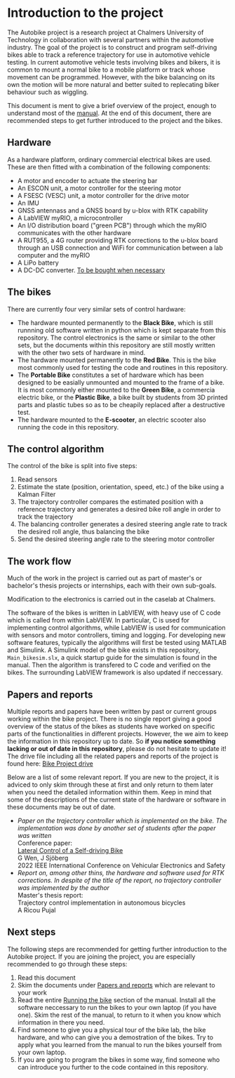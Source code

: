 # Introduction to the project

The Autobike project is a research project at Chalmers University of Technology in collaboration with several partners within the automotive industry. The goal of the project is to construct and program self-driving bikes able to track a reference trajectory for use in automotive vehicle testing. In current automotive vehicle tests involving bikes and bikers, it is common to mount a normal bike to a mobile platform or track whose movement can be programmed. However, with the bike balancing on its own the motion will be more natural and better suited to replecating biker behaviour such as wiggling.

This document is ment to give a brief overview of the project, enough to understand most of the [manual](./manual.md). At the end of this document, there are recommended steps to get further introduced to the project and the bikes.

## Hardware

As a hardware platform, ordinary commercial electrical bikes are used. These are then fitted with a combination of the following components:

- A motor and encoder to actuate the steering bar
- An ESCON unit, a motor controller for the steering motor
- A FSESC (VESC) unit, a motor controller for the drive motor
- An IMU
- GNSS antennass and a GNSS board by u-blox with RTK capability
- A LabVIEW myRIO, a microcontroller
- An I/O distribution board ("green PCB") through which the myRIO communicates with the other hardware
- A RUT955, a 4G router providing RTK corrections to the u-blox board through an USB connection and WiFi for communication between a lab computer and the myRIO
- A LiPo battery
- A DC-DC converter. [To be bought when necessary](https://www.kjell.com/se/produkter/el-verktyg/elektronik/utvecklingskit/arduino/stromforsorjning/luxorparts-variabel-spanningsregulator-switchad-p87049?gclid=Cj0KCQjw4bipBhCyARIsAFsieCzwdijEBJX9JByShtxTk7AS-IC38OFnTbdzBY-Tw8amJZSjlFX43moaAjzkEALw_wcB)

## The bikes

There are currently four very similar sets of control hardware:

- The hardware mounted permanently to the **Black Bike**, which is still runnning old software written in python which is kept separate from this repository. The control electronics is the same or similar to the other sets, but the documents within this repository are still mostly written with the other two sets of hardware in mind.
- The hardware mounted permanently to the **Red Bike**. This is the bike most commonly used for testing the code and routines in this repository.
- The **Portable Bike** constitutes a set of hardware which has been designed to be easially unmounted and mounted to the frame of a bike. It is most commonly either mounted to the **Green Bike**, a commercia electric bike, or the **Plastic Bike**, a bike built by students from 3D printed parts and plastic tubes so as to be cheapily replaced after a destructive test.
- The hardware mounted to the **E-scooter**, an electric scooter also running the code in this repository.

## The control algorithm

The control of the bike is split into five steps:

1. Read sensors
2. Estimate the state (position, orientation, speed, etc.) of the bike using a Kalman Filter
3. The trajectory controller compares the estimated position with a reference trajectory and generates a desired bike roll angle in order to track the trajectory
4. The balancing controller generates a desired steering angle rate to track the desired roll angle, thus balancing the bike
5. Send the desired steering angle rate to the steering motor controller

## The work flow

Much of the work in the project is carried out as part of master's or bachelor's thesis projects or internships, each with their own sub-goals.

Modification to the electronics is carried out in the caselab at Chalmers.

The software of the bikes is written in LabVIEW, with heavy use of C code which is called from within LabVIEW. In particular, C is used for implementing control algorithms, while LabVIEW is used for communication with sensors and motor controllers, timing and logging. For developing new software features, typically the algorithms will first be tested using MATLAB and Simulink. A Simulink model of the bike exists in this repository, `Main_bikesim.slx`, a quick startup guide for the simulation is found in the manual. Then the algorithm is transfered to C code and verified on the bikes. The surrounding LabVIEW framework is also updated if neccessary.

## Papers and reports

Multiple reports and papers have been written by past or current groups working within the bike project. There is no single report giving a good overview of the status of the bikes as students have worked on specific parts of the functionalities in different projects. However, the we aim to keep the information in this repository up to date. So **if you notice something lacking or out of date in this repository**, please do not hesitate to update it! The drive file including all the related papers and reports of the project is found here: [Bike Project drive](https://drive.google.com/drive/folders/0Bx9-3Qoh1Gf3UlN2azZTMFI5OFU?resourcekey=0-PYLQLVQOb0DF52MvKcPExg)

Below are a list of some relevant report. If you are new to the project, it is adviced to only skim through these at first and only return to them later when you need the detailed information within them. Keep in mind that some of the descriptions of the current state of the hardware or software in these documents may be out of date.

- _Paper on the trajectory controller which is implemented on the bike. The implementation was done by another set of students after the paper was written_  
  Conference paper:  
  [Lateral Control of a Self-driving Bike](https://ieeexplore.ieee.org/document/9986548)  
  G Wen, J Sjöberg  
  2022 IEEE International Conference on Vehicular Electronics and Safety
- _Report on, among other thins, the hardware and software used for RTK corrections. In despite of the title of the report, no trajectory controller was implemented by the author_  
  Master's thesis report:  
  Trajectory control implementation in autonomous bicycles  
  A Ricou Pujal

## Next steps

The following steps are recommended for getting further introduction to the Autobike project. If you are joining the project, you are especially recommended to go through these steps:

1. Read this document
2. Skim the documents under [Papers and reports](#papers-and-reports) which are relevant to your work
3. Read the entire [Running the bike](./manual.md#running-the-bike) section of the manual. Install all the software neccessary to run the bikes to your own laptop (if you have one). Skim the rest of the manual, to return to it when you know which information in there you need.
4. Find someone to give you a physical tour of the bike lab, the bike hardware, and who can give you a demostration of the bikes. Try to apply what you learned from the manual to run the bikes yourself from your own laptop.
5. If you are going to program the bikes in some way, find someone who can introduce you further to the code contained in this repository.
